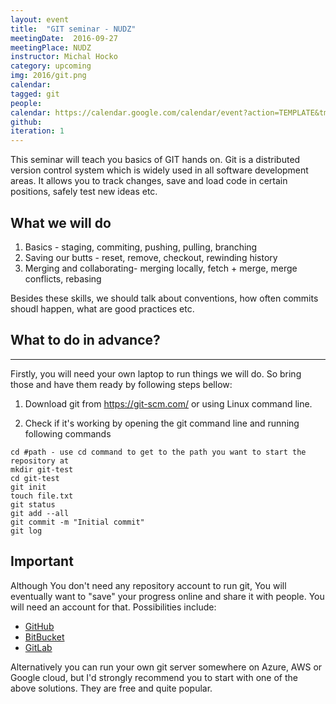 ```yaml
---
layout: event
title:  "GIT seminar - NUDZ"
meetingDate:  2016-09-27
meetingPlace: NUDZ
instructor: Michal Hocko
category: upcoming
img: 2016/git.png
calendar:
tagged: git
people:
calendar: https://calendar.google.com/calendar/event?action=TEMPLATE&tmeid=Y3B0N3E2MDQxZjMyYm9kbnN0OTh2NmY3M2sgbzQwNXU4anZsNTA0MGhvNXB1cWQ1MWMzOGtAZw&tmsrc=o405u8jvl5040ho5puqd51c38k%40group.calendar.google.com
github:
iteration: 1
---
```

This seminar will teach you basics of GIT hands on. Git is a distributed version control system which is widely used in all software development areas. It allows you to track changes, save and load code in certain positions, safely test new ideas etc.

## What we will do
1. Basics - staging, commiting, pushing, pulling, branching
2. Saving our butts - reset, remove, checkout, rewinding history
3. Merging and collaborating- merging locally, fetch + merge, merge conflicts, rebasing

Besides these skills, we should talk about conventions, how often commits shoudl happen, what are good practices etc.

## What to do in advance?
-----------
Firstly, you will need your own laptop to run things we will do. So bring those and have them ready by following steps bellow:

1. Download git from https://git-scm.com/ or using Linux command line.

2. Check if it's working by opening the git command line and running following commands

``` git
cd #path - use cd command to get to the path you want to start the repository at
mkdir git-test
cd git-test
git init
touch file.txt
git status
git add --all
git commit -m "Initial commit"
git log
```

## Important

Although You don't need any repository account to run git, You will eventually want to "save" your progress online and share it with people. You will need an account for that. Possibilities include:

- [GitHub](https://github.com/)
- [BitBucket](https://bitbucket.com/)
- [GitLab](https://gitlab.com/)

Alternatively you can run your own git server somewhere on Azure, AWS or Google cloud, but I'd strongly recommend you to start with one of the above solutions. They are free and quite popular.
